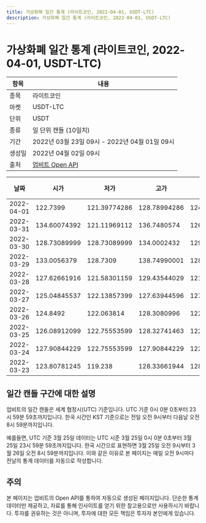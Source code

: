 ```yaml
---
title: 가상화폐 일간 통계 (라이트코인, 2022-04-01, USDT-LTC)
description: 가상화폐 일간 통계 (라이트코인, 2022-04-01, USDT-LTC)
---
```



가상화폐 일간 통계 (라이트코인, 2022-04-01, USDT-LTC)
===

|항목|내용|
|--|--|
|종목|라이트코인|
|마켓|USDT-LTC|
|단위|USDT|
|종류|일 단위 캔들 (10일치)|
|기간|2022년 03월 23일 09시 - 2022년 04월 01일 09시|
|생성일|2022년 04월 02일 09시|
|출처|[업비트 Open API](https://docs.upbit.com)|


|날짜|시가|저가|고가|종가|비고|
|--|--|--|--|--|--|
|2022-04-01|122.7399|121.39774286|128.78994286|124.07650011|    |
|2022-03-31|134.60074392|121.11969112|136.7480574|126.37185212|    |
|2022-03-30|128.73089999|128.73089999|134.0002432|129.42472942|    |
|2022-03-29|133.0056379|128.7309|138.74990001|128.7309|    |
|2022-03-28|127.62661916|121.58301159|129.43544029|121.58301159|    |
|2022-03-27|125.04845537|122.13857399|127.63944596|127.62661916|    |
|2022-03-26|124.8492|122.063814|128.3080996|122.13857399|    |
|2022-03-25|126.08912099|122.75553599|128.32741463|122.75553599|    |
|2022-03-24|127.90844229|122.75553599|127.90844229|122.75553599|    |
|2022-03-23|123.80781245|119.238|128.33661944|128.33661944|    |


일간 캔들 구간에 대한 설명
---


업비트의 일간 캔들은 세계 협정시(UTC) 기준입니다. 
UTC 기준 0시 0분 0초부터 23시 59분 59초까지입니다. 
한국 시간인 KST 기준으로는 전일 오전 9시부터 다음날 오전 8시 59분까지입니다. 


예를들면, UTC 기준 3월 25일 데이터는 UTC 시준 3월 25일 0시 0분 0초부터 3월 25일 23시 59분 59초까지입니다. 
한국 시간으로 표현하면 3월 25일 오전 9시부터 3월 26일 오전 8시 59분까지입니다. 
이와 같은 이유로 본 페이지는 매일 오전 9시마다 전날의 통계 데이터를 자동으로 작성합니다. 


주의
---


본 페이지는 업비트의 Open API를 통하여 자동으로 생성된 페이지입니다. 
단순한 통계 데이터만 제공하고, 자료를 통해 인사이트를 얻기 위한 참고용으로만 사용하시기 바랍니다. 
투자를 권유하는 것은 아니며, 투자에 대한 모든 책임은 투자자 본인에게 있습니다. 
